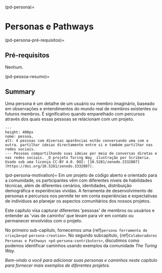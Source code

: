 (pd-persona)=
# Personas e Pathways

(pd-persona-pré-requisitos)=
## Pré-requisitos
Nenhum.

(pd-pessoa-resumo)=
## Summary
Uma persona é um detalhe de um usuário ou membro imaginário, baseado em observações e entendimentos do mundo real de membros existentes ou futuros membros. É significativo quando emparelhado com percursos através dos quais essas pessoas se relacionam com um projeto.

```{figure} ../figures/personas.png
---
height: 400px
nome: pessoa,
alt: 4 pessoas com diversas aparências estão conversando uma com a outra. partilhar ideias directamente entre si e também partilhar nas redes sociais.
--- Pessoas compartilhando suas ideias por meio de conversas diretas e nas redes sociais. _O projeto Turing Way_ ilustração por Scriberia. Usado sob uma licença CC-BY 4.0. DOI: [10.5281/zenodo.3332807](https://doi.org/10.5281/zenodo.3332807).
```


(pd-persona-motivation)= Em um projeto de código aberto e orientado para a comunidade, os participantes vêm com diferentes níveis de habilidades técnicas, além de diferentes cenários, identidades, distribuição demográfica e experiências vividas. A ferramenta de desenvolvimento de personas e percursos nos permite ter em conta experiências e expectativas de indivíduos ao planejar os aspectos comunitários dos nossos projetos.

Este capítulo visa capturar diferentes 'pessoas' de membros ou usuários e entender as 'vias de caminho' que levam para vir em contato ou permanecer envolvidos com o projeto.

No primeiro sub-capítulo, fornecemos uma {ref}`persona ferramenta de criação<pd-persona-creation>`. No segundo subcapítulo, {ref}`Colaboradores Personas e Pathways <pd-persona-contributors>`, discutimos como podemos identificar caminhos usando exemplos da comunidade _The Turing Way_.

*Bem-vindo a você para adicionar suas personas e caminhos neste capítulo para fornecer mais exemplos de diferentes projetos.*


